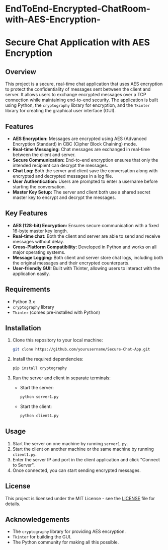# EndToEnd-Encrypted-ChatRoom-with-AES-Encryption-

# Secure Chat Application with AES Encryption

## Overview

This project is a secure, real-time chat application that uses AES encryption to protect the confidentiality of messages sent between the client and server. It allows users to exchange encrypted messages over a TCP connection while maintaining end-to-end security. The application is built using Python, the `cryptography` library for encryption, and the `Tkinter` library for creating the graphical user interface (GUI).

## Features

- **AES Encryption:** Messages are encrypted using AES (Advanced Encryption Standard) in CBC (Cipher Block Chaining) mode.
- **Real-time Messaging:** Chat messages are exchanged in real-time between the client and server.
- **Secure Communication:** End-to-end encryption ensures that only the intended recipient can decrypt the messages.
- **Chat Log:** Both the server and client save the conversation along with encrypted and decrypted messages in a log file.
- **User Authentication:** Users are prompted to enter a username before starting the conversation.
- **Master Key Setup:** The server and client both use a shared secret master key to encrypt and decrypt the messages.

## Key Features

- **AES (128-bit) Encryption:** Ensures secure communication with a fixed 16-byte master key length.
- **Real-time chat:** Both the client and server are able to send and receive messages without delay.
- **Cross-Platform Compatibility:** Developed in Python and works on all major operating systems.
- **Message Logging:** Both client and server store chat logs, including both the original messages and their encrypted counterparts.
- **User-friendly GUI:** Built with Tkinter, allowing users to interact with the application easily.

## Requirements

- Python 3.x
- `cryptography` library
- `Tkinter` (comes pre-installed with Python)

## Installation

1. Clone this repository to your local machine:
   ```bash
   git clone https://github.com/yourusername/Secure-Chat-App.git
   ```

2. Install the required dependencies:
   ```bash
   pip install cryptography
   ```

3. Run the server and client in separate terminals:
   - Start the server:
     ```bash
     python server1.py
     ```
   - Start the client:
     ```bash
     python client1.py
     ```

## Usage

1. Start the server on one machine by running `server1.py`.
2. Start the client on another machine or the same machine by running `client1.py`.
3. Enter the server IP and port in the client application and click "Connect to Server".
4. Once connected, you can start sending encrypted messages.

## License

This project is licensed under the MIT License - see the [LICENSE](LICENSE) file for details.

## Acknowledgements

- The `cryptography` library for providing AES encryption.
- `Tkinter` for building the GUI.
- The Python community for making all this possible.
